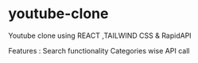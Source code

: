 # youtube-clone
Youtube clone using REACT ,TAILWIND CSS & RapidAPI

Features :
Search functionality
Categories wise API call
